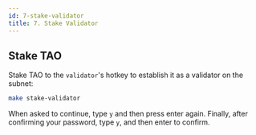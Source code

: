 ```yaml
---
id: 7-stake-validator
title: 7. Stake Validator
---
```


## Stake TAO

Stake TAO to the `validator`'s hotkey to establish it as a validator on the subnet:

```bash
make stake-validator
```

When asked to continue, type `y` and then press enter again. Finally, after confirming your password, type `y`, and then enter to confirm.
